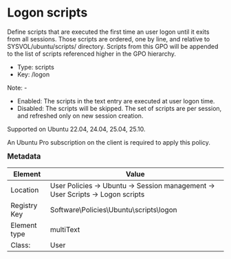 # Logon scripts

Define scripts that are executed the first time an user logon until it exits from all sessions.
Those scripts are ordered, one by line, and relative to SYSVOL/ubuntu/scripts/ directory.
Scripts from this GPO will be appended to the list of scripts referenced higher in the GPO hierarchy.


- Type: scripts
- Key: /logon

Note: -
 * Enabled: The scripts in the text entry are executed at user logon time.
 * Disabled: The scripts will be skipped.
 The set of scripts are per session, and refreshed only on new session creation.


Supported on Ubuntu 22.04, 24.04, 25.04, 25.10.

An Ubuntu Pro subscription on the client is required to apply this policy.



<span style="font-size: larger;">**Metadata**</span>

| Element      | Value            |
| ---          | ---              |
| Location     | User Policies -> Ubuntu -> Session management -> User Scripts -> Logon scripts    |
| Registry Key | Software\Policies\Ubuntu\scripts\logon         |
| Element type | multiText |
| Class:       | User       |
